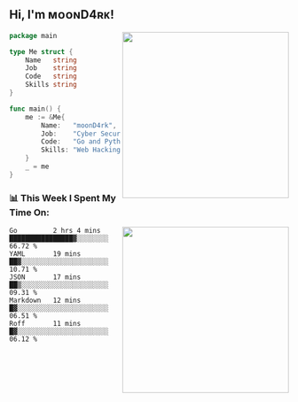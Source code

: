 <h2> Hi, I'm ᴍᴏᴏɴD4ʀᴋ!</h2>
<img align='right' src="https://github-readme-stats.vercel.app/api?username=moond4rk&show_icons=true&theme=radical" width="300">


```go
package main

type Me struct {
	Name   string
	Job    string
	Code   string
	Skills string
}

func main() {
	me := &Me{
		Name:   "moonD4rk",
		Job:    "Cyber Security Engineer",
		Code:   "Go and Python and Others",
		Skills: "Web Hacking ^o^",
	}
	_ = me
}
```



<h3>📊 This Week I Spent My Time On:</h3>
<img align='right' src="https://spotify-github-profile.vercel.app/api/view?uid=dayjackson56081&cover_image=true&theme=novatorem" width="300">

<!--START_SECTION:waka-->
```text
Go         2 hrs 4 mins    ████████████████▓░░░░░░░░   66.72 % 
YAML       19 mins         ██▓░░░░░░░░░░░░░░░░░░░░░░   10.71 % 
JSON       17 mins         ██▒░░░░░░░░░░░░░░░░░░░░░░   09.31 % 
Markdown   12 mins         █▓░░░░░░░░░░░░░░░░░░░░░░░   06.51 % 
Roff       11 mins         █▓░░░░░░░░░░░░░░░░░░░░░░░   06.12 % 
```
<!--END_SECTION:waka-->


